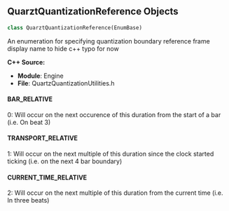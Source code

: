 ## QuarztQuantizationReference Objects

```python
class QuarztQuantizationReference(EnumBase)
```

An enumeration for specifying quantization boundary reference frame
display name to hide c++ typo for now

**C++ Source:**

- **Module**: Engine
- **File**: QuartzQuantizationUtilities.h

<a id="unreal.QuarztQuantizationReference.BAR_RELATIVE"></a>

#### BAR_RELATIVE

0: Will occur on the next occurence of this duration from the start of a bar (i.e. On beat 3)

<a id="unreal.QuarztQuantizationReference.TRANSPORT_RELATIVE"></a>

#### TRANSPORT_RELATIVE

1: Will occur on the next multiple of this duration since the clock started ticking (i.e. on the next 4 bar boundary)

<a id="unreal.QuarztQuantizationReference.CURRENT_TIME_RELATIVE"></a>

#### CURRENT_TIME_RELATIVE

2: Will occur on the next multiple of this duration from the current time (i.e. In three beats)

<a id="unreal.QuartzCommandType"></a>